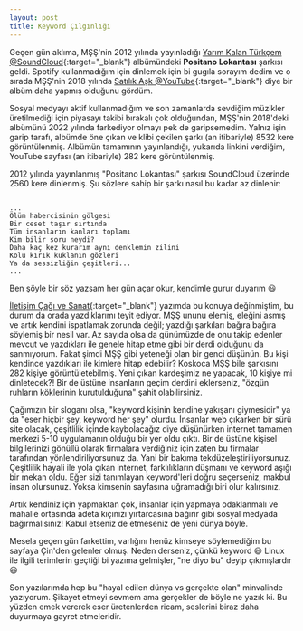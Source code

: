 ```yaml
---
layout: post
title: Keyword Çılgınlığı
---
```


Geçen gün aklıma, MŞŞ'nin 2012 yılında yayınladığı [Yarım Kalan Türkçem @SoundCloud](https://soundcloud.com/mssbend/sets/yar-m-kalan-t-rk-em){:target="_blank"} albümündeki **Positano Lokantası** şarkısı geldi. Spotify kullanmadığım için dinlemek için bi gugıla sorayım dedim ve o sırada MŞŞ'nin 2018 yılında [Satılık Aşk @YouTube](https://www.youtube.com/watch?v=lNX7bqPzo6g){:target="_blank"} diye bir albüm daha yapmış olduğunu gördüm.

Sosyal medyayı aktif kullanmadığım ve son zamanlarda sevdiğim müzikler üretilmediği için piyasayı takibi bırakalı çok olduğundan, MŞŞ'nin 2018'deki albümünü 2022 yılında farkediyor olmayı pek de garipsemedim. Yalnız işin garip tarafı, albümde öne çıkan ve klibi çekilen şarkı (an itibariyle) 8532 kere görüntülenmiş. Albümün tamamının yayınlandığı, yukarıda linkini verdiğim, YouTube sayfası (an itibariyle) 282 kere görüntülenmiş.

2012 yılında yayınlanmış "Positano Lokantası" şarkısı SoundCloud üzerinde 2560 kere dinlenmiş. Şu sözlere sahip bir şarkı nasıl bu kadar az dinlenir:

~~~

...
Ölüm habercisinin gölgesi
Bir ceset taşır sırtında
Tüm insanların kanları toplamı
Kim bilir soru neydi?
Daha kaç kez kurarım aynı denklemin zilini
Kolu kırık kuklanın gözleri
Ya da sessizliğin çeşitleri...
...

~~~

Ben şöyle bir söz yazsam her gün açar okur, kendimle gurur duyarım 😃

[İletişim Çağı ve Sanat](https://www.dursunturan.com/Iletisim-Cagi-Ve-Sanat/){:target="_blank"} yazımda bu konuya değinmiştim, bu durum da orada yazdıklarımı teyit ediyor. MŞŞ ununu elemiş, eleğini asmış ve artık kendini ispatlamak zorunda değil; yazdığı şarkıları bağıra bağıra söylemiş bir nesil var. Az sayıda olsa da günümüzde de onu takip edenler mevcut ve yazdıkları ile genele hitap etme gibi bir derdi olduğunu da sanmıyorum. Fakat şimdi MŞŞ gibi yeteneği olan bir genci düşünün. Bu kişi kendince yazdıkları ile kimlere hitap edebilir? Koskoca MŞŞ bile şarkısını 282 kişiye görüntületebilmiş. Yeni çıkan kardeşimiz ne yapacak, 10 kişiye mi dinletecek?! Bir de üstüne insanların geçim derdini eklerseniz, "özgün ruhların köklerinin kurutulduğuna" şahit olabilirsiniz.

Çağımızın bir sloganı olsa, "keyword kişinin kendine yakışanı giymesidir" ya da "eser hiçbir şey, keyword her şey" olurdu. İnsanlar web çıkarken bir sürü site olacak, çeşitlilik içinde kaybolacağız diye düşünürken internet tamamen merkezi 5-10 uygulamanın olduğu bir yer oldu çıktı. Bir de üstüne kişisel bilgilerinizi gönüllü olarak firmalara verdiğiniz için zaten bu firmalar tarafından yönlendiriliyorsunuz da. Yani bir bakıma tekdüzeleştiriliyorsunuz. Çeşitlilik hayali ile yola çıkan internet, farklılıkların düşmanı ve keyword aşığı bir mekan oldu. Eğer sizi tanımlayan keyword'leri doğru seçerseniz, makbul insan olursunuz. Yoksa kimsenin sayfasına uğramadığı biri olur kalırsınız.

Artık kendiniz için yapmaktan çok, insanlar için yapmaya odaklanmalı ve mahalle ortasında adeta kıçınızı yırtarcasına bağırır gibi sosyal medyada bağırmalısınız! Kabul etseniz de etmeseniz de yeni dünya böyle.

Mesela geçen gün farkettim, varlığını henüz kimseye söylemediğim bu sayfaya Çin'den gelenler olmuş. Neden derseniz, çünkü keyword 😃 Linux ile ilgili terimlerin geçtiği bi yazıma gelmişler, "ne diyo bu" deyip çıkmışlardır 😃

Son yazılarımda hep bu "hayal edilen dünya vs gerçekte olan" minvalinde yazıyorum. Şikayet etmeyi sevmem ama gerçekler de böyle ne yazık ki. Bu yüzden emek vererek eser üretenlerden ricam, seslerini biraz daha duyurmaya gayret etmeleridir.
